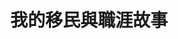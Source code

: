 ---
layout: tag-page
title: 我的移民與職涯故事
permalink: my-story
hidden: true
excerpt: ''
page_tag: Fob
---